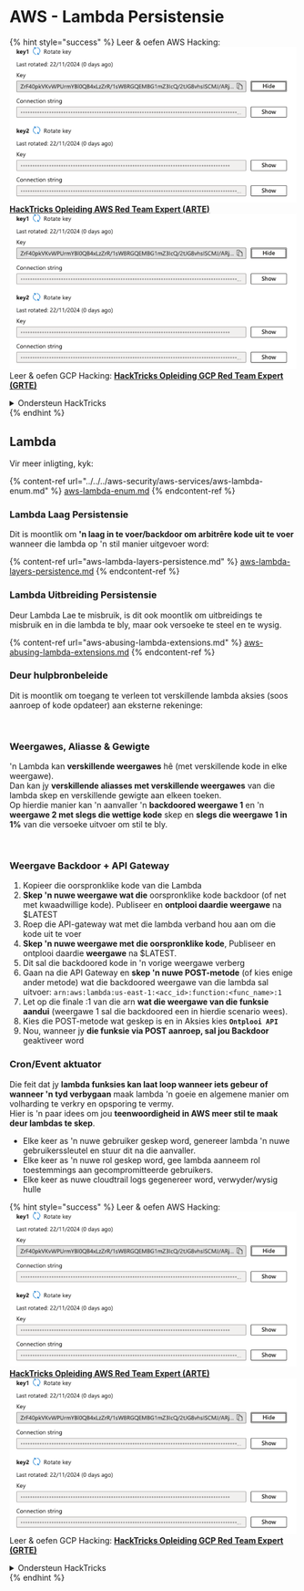 # AWS - Lambda Persistensie

{% hint style="success" %}
Leer & oefen AWS Hacking:<img src="/.gitbook/assets/image.png" alt="" data-size="line">[**HackTricks Opleiding AWS Red Team Expert (ARTE)**](https://training.hacktricks.xyz/courses/arte)<img src="/.gitbook/assets/image.png" alt="" data-size="line">\
Leer & oefen GCP Hacking: <img src="/.gitbook/assets/image (2).png" alt="" data-size="line">[**HackTricks Opleiding GCP Red Team Expert (GRTE)**<img src="/.gitbook/assets/image (2).png" alt="" data-size="line">](https://training.hacktricks.xyz/courses/grte)

<details>

<summary>Ondersteun HackTricks</summary>

* Kyk na die [**subskripsie planne**](https://github.com/sponsors/carlospolop)!
* **Sluit aan by die** 💬 [**Discord groep**](https://discord.gg/hRep4RUj7f) of die [**telegram groep**](https://t.me/peass) of **volg** ons op **Twitter** 🐦 [**@hacktricks\_live**](https://twitter.com/hacktricks\_live)**.**
* **Deel hacking truuks deur PRs in te dien aan die** [**HackTricks**](https://github.com/carlospolop/hacktricks) en [**HackTricks Cloud**](https://github.com/carlospolop/hacktricks-cloud) github repos.

</details>
{% endhint %}

## Lambda

Vir meer inligting, kyk:

{% content-ref url="../../../aws-security/aws-services/aws-lambda-enum.md" %}
[aws-lambda-enum.md](../../../aws-security/aws-services/aws-lambda-enum.md)
{% endcontent-ref %}

### Lambda Laag Persistensie

Dit is moontlik om **'n laag in te voer/backdoor om arbitrêre kode uit te voer** wanneer die lambda op 'n stil manier uitgevoer word:

{% content-ref url="aws-lambda-layers-persistence.md" %}
[aws-lambda-layers-persistence.md](aws-lambda-layers-persistence.md)
{% endcontent-ref %}

### Lambda Uitbreiding Persistensie

Deur Lambda Lae te misbruik, is dit ook moontlik om uitbreidings te misbruik en in die lambda te bly, maar ook versoeke te steel en te wysig.

{% content-ref url="aws-abusing-lambda-extensions.md" %}
[aws-abusing-lambda-extensions.md](aws-abusing-lambda-extensions.md)
{% endcontent-ref %}

### Deur hulpbronbeleide

Dit is moontlik om toegang te verleen tot verskillende lambda aksies (soos aanroep of kode opdateer) aan eksterne rekeninge:

<figure><img src="../../../../.gitbook/assets/image (2) (1) (2) (2).png" alt=""><figcaption></figcaption></figure>

### Weergawes, Aliasse & Gewigte

'n Lambda kan **verskillende weergawes** hê (met verskillende kode in elke weergawe).\
Dan kan jy **verskillende aliasses met verskillende weergawes** van die lambda skep en verskillende gewigte aan elkeen toeken.\
Op hierdie manier kan 'n aanvaller 'n **backdoored weergawe 1** en 'n **weergawe 2 met slegs die wettige kode** skep en **slegs die weergawe 1 in 1%** van die versoeke uitvoer om stil te bly.

<figure><img src="../../../../.gitbook/assets/image (2) (2).png" alt=""><figcaption></figcaption></figure>

### Weergave Backdoor + API Gateway

1. Kopieer die oorspronklike kode van die Lambda
2. **Skep 'n nuwe weergawe wat die** oorspronklike kode backdoor (of net met kwaadwillige kode). Publiseer en **ontplooi daardie weergawe** na $LATEST
1. Roep die API-gateway wat met die lambda verband hou aan om die kode uit te voer
3. **Skep 'n nuwe weergawe met die oorspronklike kode**, Publiseer en ontplooi daardie **weergawe** na $LATEST.
1. Dit sal die backdoored kode in 'n vorige weergawe verberg
4. Gaan na die API Gateway en **skep 'n nuwe POST-metode** (of kies enige ander metode) wat die backdoored weergawe van die lambda sal uitvoer: `arn:aws:lambda:us-east-1:<acc_id>:function:<func_name>:1`
1. Let op die finale :1 van die arn **wat die weergawe van die funksie aandui** (weergawe 1 sal die backdoored een in hierdie scenario wees).
5. Kies die POST-metode wat geskep is en in Aksies kies **`Ontplooi API`**
6. Nou, wanneer jy **die funksie via POST aanroep, sal jou Backdoor** geaktiveer word

### Cron/Event aktuator

Die feit dat jy **lambda funksies kan laat loop wanneer iets gebeur of wanneer 'n tyd verbygaan** maak lambda 'n goeie en algemene manier om volharding te verkry en opsporing te vermy.\
Hier is 'n paar idees om jou **teenwoordigheid in AWS meer stil te maak deur lambdas te skep**.

* Elke keer as 'n nuwe gebruiker geskep word, genereer lambda 'n nuwe gebruikerssleutel en stuur dit na die aanvaller.
* Elke keer as 'n nuwe rol geskep word, gee lambda aanneem rol toestemmings aan gecompromitteerde gebruikers.
* Elke keer as nuwe cloudtrail logs gegenereer word, verwyder/wysig hulle

{% hint style="success" %}
Leer & oefen AWS Hacking:<img src="/.gitbook/assets/image.png" alt="" data-size="line">[**HackTricks Opleiding AWS Red Team Expert (ARTE)**](https://training.hacktricks.xyz/courses/arte)<img src="/.gitbook/assets/image.png" alt="" data-size="line">\
Leer & oefen GCP Hacking: <img src="/.gitbook/assets/image (2).png" alt="" data-size="line">[**HackTricks Opleiding GCP Red Team Expert (GRTE)**<img src="/.gitbook/assets/image (2).png" alt="" data-size="line">](https://training.hacktricks.xyz/courses/grte)

<details>

<summary>Ondersteun HackTricks</summary>

* Kyk na die [**subskripsie planne**](https://github.com/sponsors/carlospolop)!
* **Sluit aan by die** 💬 [**Discord groep**](https://discord.gg/hRep4RUj7f) of die [**telegram groep**](https://t.me/peass) of **volg** ons op **Twitter** 🐦 [**@hacktricks\_live**](https://twitter.com/hacktricks\_live)**.**
* **Deel hacking truuks deur PRs in te dien aan die** [**HackTricks**](https://github.com/carlospolop/hacktricks) en [**HackTricks Cloud**](https://github.com/carlospolop/hacktricks-cloud) github repos.

</details>
{% endhint %}
